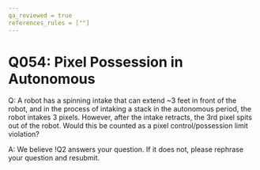 ```yaml
---
qa_reviewed = true
references_rules = [""]
---
```


# Q054: Pixel Possession in Autonomous

Q: A robot has a spinning intake that can extend ~3 feet in front of the robot, and in the process of intaking a stack in the autonomous period, the robot intakes 3 pixels. However, after the intake retracts, the 3rd pixel spits out of the robot. Would this be counted as a pixel control/possession limit violation?

A: We believe !Q2 answers your question. If it does not, please rephrase your question and resubmit.